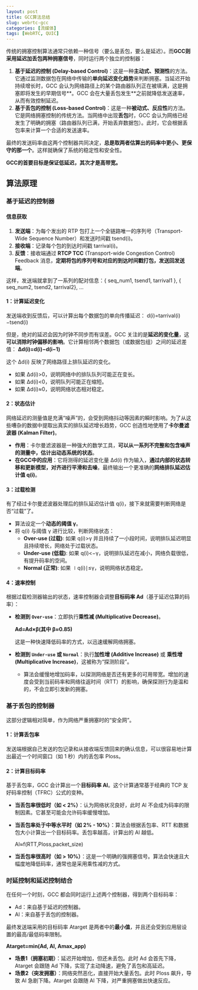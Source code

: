 ```yaml
---
layout: post
title: GCC算法总结
slug: webrtc-gcc
categories: [流媒体]
tags: [WebRTC, QUIC]
---
```

传统的拥塞控制算法通常只依赖一种信号（要么是丢包，要么是延迟）。而**GCC则采用延迟加丢包两种拥塞信号**，同时运行两个独立的控制器：

1.  **基于延迟的控制 (Delay-based Control)**：这是一种**主动式、预测性**的方法。它通过监测数据包在网络中传输的**单向延迟变化趋势**来判断拥塞。当延迟开始持续增长时，GCC 会认为网络路径上的某个路由器队列正在被填满，这是拥塞即将发生的早期信号**。GCC 会在大量丢包发生**之前就降低发送速率，从而有效控制延迟。
1.  **基于丢包的控制 (Loss-based Control)**：这是一种**被动式、反应性**的方法。它是网络拥塞控制的传统方法。当网络中出现**丢包**时，GCC 会认为网络已经发生了明确的拥塞（路由器队列已满，开始丢弃数据包）。此时，它会根据丢包率来计算一个合适的发送速率。

最终的发送码率由这两个控制器共同决定，**总是取两者估算出的码率中更小、更保守的那一个**。这样就确保了系统的稳定性和安全性。

**GCC的首要目标是保证低延迟，其次才是高带宽。**

## 算法原理

### 基于延迟的控制器

#### 信息获取

1.  **发送端**：为每个发出的 RTP 包打上一个全链路唯一的序列号（Transport-Wide Sequence Number）和发送时间戳 tsend(i)。
1.  **接收端**：记录每个包的到达时间戳 tarrival(i)。
1.  **反馈**：接收端通过 **RTCP TCC** (Transport-wide Congestion Control) Feedback 消息，**定期将包的序列号和对应的到达时间戳打包，发送回发送端**。

这样，发送端就拿到了一系列的配对信息：{ seq_num1, tsend1, tarrival1 },  { seq_num2, tsend2, tarrival2}, ...

#### **1：计算延迟变化**

发送端收到反馈后，可以计算出每个数据包的单向传播延迟： d(i)=tarrival(i)−tsend(i)

但是，绝对的延迟会因为时钟不同步而有误差。GCC 关注的是**延迟的变化量**，这**可以消除时钟偏移的影响**。它计算相邻两个数据包（或数据包组）之间的延迟差值： **Δd(i)=d(i)−d(i−1)**

这个 Δd(i) 反映了网络路径上排队延迟的变化。

+   如果 Δd(i)>0，说明网络中的排队队列可能正在变长。
+   如果 Δd(i)<0，说明队列可能正在缩短。
+   如果 Δd(i)≈0，说明网络状态相对稳定。

#### **2：状态估计**

网络延迟的测量值是充满“噪声”的，会受到网络抖动等因素的瞬时影响。为了从这些嘈杂的数据中提取出真实的排队延迟增长趋势，GCC 创造性地使用了**卡尔曼滤波器 (Kalman Filter)**。

+   **作用**：卡尔曼滤波器是一种强大的数学工具，**可以从一系列不完整和包含噪声的测量中，估计出动态系统的状态**。
+   **在GCC中的应用**：它将测得的延迟变化量 Δd(i) 作为输入，**通过内部的状态转移和更新模型，对齐进行平滑和去噪**，最终输出一个更准确的**网络排队延迟估计值 q(i)**。

#### **3：过载检测**

有了经过卡尔曼滤波器处理后的排队延迟估计值 q(i)，接下来就需要判断网络是否“过载”了。

+   算法设定一个**动态的阈值 γ**。
+   将 q(i) 与阈值 γ 进行比较，判断网络状态：
    +   **Over-use (过载)**: 如果 q(i)>γ 并且持续了一小段时间，说明排队延迟明显且持续增长，网络处于过载状态。
    +   **Under-use (低载)**: 如果 q(i)<−γ，说明排队延迟在减小，网络负载很低，有提升码率的空间。
    +   **Normal (正常)**: 如果 ∣q(i)∣≤γ，说明网络状态稳定。

#### **4：速率控制**

根据过载检测器输出的状态，速率控制器会调整**目标码率 Ad**（基于延迟估算的码率）：

+   **检测到 `Over-use`**：立即执行**乘性减 (Multiplicative Decrease)**。

    **Ad=Ad×β(其中 β≈0.85)**

    这是一种快速降低码率的方式，以迅速缓解网络拥塞。

+   **检测到 `Under-use` 或 `Normal`**：执行**加性增 (Additive Increase)** 或 **乘性增 (Multiplicative Increase)**，这被称为“探测阶段”。

    +   算法会缓慢地增加码率，以探测网络是否还有更多的可用带宽。增加的速度会受到当前码率和网络往返时间（RTT）的影响，确保探测行为是温和的，不会立即引发新的拥塞。

### 基于丢包的控制器

这部分逻辑相对简单，作为网络严重拥塞时的“安全网”。

#### **1：计算丢包率**

发送端根据自己发送的包记录和从接收端反馈回来的确认信息，可以很容易地计算出最近一个时间窗口（如 1 秒）内的丢包率 Ploss。

#### **2：计算目标码率**

基于丢包率，GCC 会计算出一个**目标码率 Al**。这个计算通常基于经典的 TCP 友好码率控制（TFRC）公式的变种。

+   **当丢包率很低时（如 < 2%）**：认为网络状况良好，此时 Al 不会成为码率的限制因素。它甚至可能会允许码率缓慢增加。

+   **当丢包率处于中等水平时（如 2% - 10%）**：算法会根据丢包率、RTT 和数据包大小计算出一个目标码率。丢包率越高，计算出的 Al 越低。

    Al≈f(RTT,Ploss,packet_size)

+   **当丢包率很高时（如 > 10%）**：这是一个明确的强拥塞信号。算法会快速且大幅度地降低码率，通常也是采用乘性减的方式。

### 时延控制和延迟控制结合

在任何一个时刻，GCC 都会同时运行上述两个控制器，得到两个目标码率：

+   Ad：来自基于延迟的控制器。
+   Al：来自基于丢包的控制器。

最终发送端采用的目标码率 Atarget 是两者中的**最小值**，并且还会受到应用层设置的最高/最低码率限制。

**Atarget=min(Ad, Al, Amax_app)**

+   **场景1（拥塞初期）**：延迟开始增加，但还未丢包。此时 Ad 会首先下降，Atarget 会跟随 Ad 下降，实现了主动降速，避免了丢包和高延迟。
+   **场景2（突发拥塞）**：网络突然恶化，直接开始大量丢包。此时 Ploss 飙升，导致 Al 急剧下降。Atarget 会跟随 Al 下降，对严重拥塞做出快速反应。

